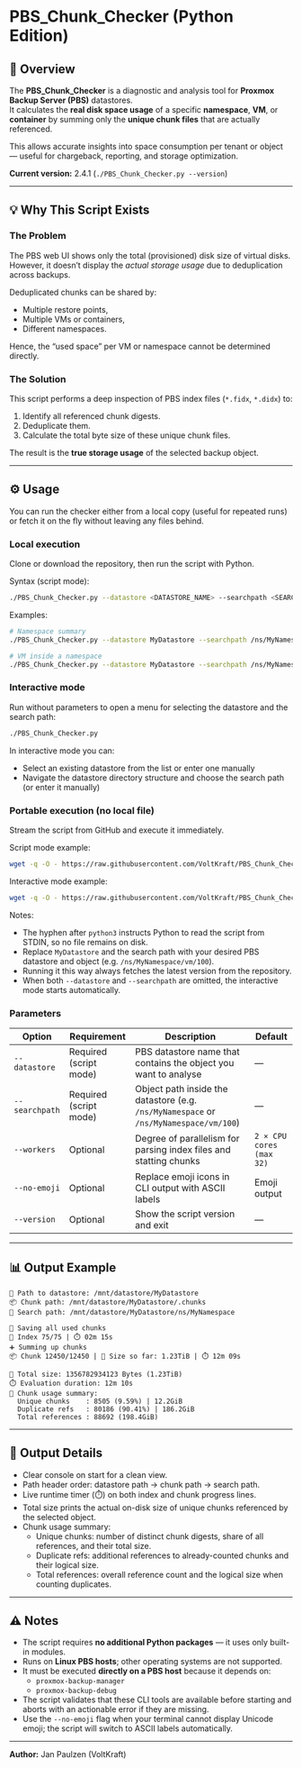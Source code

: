 # PBS_Chunk_Checker (Python Edition)

## 🧩 Overview

The **PBS_Chunk_Checker** is a diagnostic and analysis tool for **Proxmox Backup Server (PBS)** datastores.  
It calculates the **real disk space usage** of a specific **namespace**, **VM**, or **container** by summing only the **unique chunk files** that are actually referenced.

This allows accurate insights into space consumption per tenant or object — useful for chargeback, reporting, and storage optimization.

**Current version:** 2.4.1 (`./PBS_Chunk_Checker.py --version`)

---

## 💡 Why This Script Exists

### The Problem
The PBS web UI shows only the total (provisioned) disk size of virtual disks.  
However, it doesn’t display the *actual storage usage* due to deduplication across backups.

Deduplicated chunks can be shared by:
- Multiple restore points,
- Multiple VMs or containers,
- Different namespaces.

Hence, the “used space” per VM or namespace cannot be determined directly.

### The Solution
This script performs a deep inspection of PBS index files (`*.fidx`, `*.didx`) to:
1. Identify all referenced chunk digests.
2. Deduplicate them.
3. Calculate the total byte size of these unique chunk files.

The result is the **true storage usage** of the selected backup object.

---

## ⚙️ Usage

You can run the checker either from a local copy (useful for repeated runs) or fetch it on the fly without leaving any files behind.

### Local execution
Clone or download the repository, then run the script with Python.

Syntax (script mode):
```bash
./PBS_Chunk_Checker.py --datastore <DATASTORE_NAME> --searchpath <SEARCH_PATH> [--workers N]
```

Examples:
```bash
# Namespace summary
./PBS_Chunk_Checker.py --datastore MyDatastore --searchpath /ns/MyNamespace

# VM inside a namespace
./PBS_Chunk_Checker.py --datastore MyDatastore --searchpath /ns/MyNamespace/vm/100
```

### Interactive mode
Run without parameters to open a menu for selecting the datastore and the search path:

```bash
./PBS_Chunk_Checker.py
```

In interactive mode you can:
- Select an existing datastore from the list or enter one manually
- Navigate the datastore directory structure and choose the search path (or enter it manually)

### Portable execution (no local file)
Stream the script from GitHub and execute it immediately.

Script mode example:

```bash
wget -q -O - https://raw.githubusercontent.com/VoltKraft/PBS_Chunk_Checker/main/PBS_Chunk_Checker.py | python3 - --datastore MyDatastore --searchpath /ns/MyNamespace
```

Interactive mode example:

```bash
wget -q -O - https://raw.githubusercontent.com/VoltKraft/PBS_Chunk_Checker/main/PBS_Chunk_Checker.py | python3 -
```

Notes:
- The hyphen after `python3` instructs Python to read the script from STDIN, so no file remains on disk.
- Replace `MyDatastore` and the search path with your desired PBS datastore and object (e.g. `/ns/MyNamespace/vm/100`).
- Running it this way always fetches the latest version from the repository.
- When both `--datastore` and `--searchpath` are omitted, the interactive mode starts automatically.

### Parameters
| Option | Requirement | Description | Default |
|--------|-------------|-------------|---------|
| `--datastore` | Required (script mode) | PBS datastore name that contains the object you want to analyse | — |
| `--searchpath` | Required (script mode) | Object path inside the datastore (e.g. `/ns/MyNamespace` or `/ns/MyNamespace/vm/100`) | — |
| `--workers` | Optional | Degree of parallelism for parsing index files and statting chunks | `2 × CPU cores (max 32)` |
| `--no-emoji` | Optional | Replace emoji icons in CLI output with ASCII labels | Emoji output |
| `--version` | Optional | Show the script version and exit | — |

---

## 📊 Output Example

```
📁 Path to datastore: /mnt/datastore/MyDatastore
📦 Chunk path: /mnt/datastore/MyDatastore/.chunks
📁 Search path: /mnt/datastore/MyDatastore/ns/MyNamespace

💾 Saving all used chunks
📄 Index 75/75 | ⏱️ 02m 15s
➕ Summing up chunks
📦 Chunk 12450/12450 | 🧮 Size so far: 1.23TiB | ⏱️ 12m 09s

🧮 Total size: 1356782934123 Bytes (1.23TiB)
⏱️ Evaluation duration: 12m 10s
🧩 Chunk usage summary:
  Unique chunks    : 8505 (9.59%) | 12.2GiB
  Duplicate refs   : 80186 (90.41%) | 186.2GiB
  Total references : 88692 (198.4GiB)
```

---

## 🧾 Output Details

- Clear console on start for a clean view.
- Path header order: datastore path → chunk path → search path.
- Live runtime timer (⏱️) on both index and chunk progress lines.
- Total size prints the actual on-disk size of unique chunks referenced by the selected object.
- Chunk usage summary:
  - Unique chunks: number of distinct chunk digests, share of all references, and their total size.
  - Duplicate refs: additional references to already-counted chunks and their logical size.
  - Total references: overall reference count and the logical size when counting duplicates.

---

## ⚠️ Notes

- The script requires **no additional Python packages** — it uses only built-in modules.
- Runs on **Linux PBS hosts**; other operating systems are not supported.
- It must be executed **directly on a PBS host** because it depends on:
  - `proxmox-backup-manager`
  - `proxmox-backup-debug`
- The script validates that these CLI tools are available before starting and aborts with an actionable error if they are missing.
- Use the `--no-emoji` flag when your terminal cannot display Unicode emoji; the script will switch to ASCII labels automatically.

---

**Author:** Jan Paulzen (VoltKraft)
